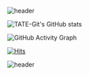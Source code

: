 ![header](https://capsule-render.vercel.app/api?type=waving&color=timeGradient&height=170&section=header&text=TATE_LOG&fontSize=50&animation=twinkling )

![TATE-Git's GitHub stats](https://github-readme-stats.vercel.app/api?username=TATE-Git&show_icons=true&theme=radical)

![GitHub Activity Graph](https://activity-graph.herokuapp.com/graph?username=TATE-Git&color=ffffff)

[![Hits](https://hits.seeyoufarm.com/api/count/incr/badge.svg?url=https%3A%2F%2Fgithub.com%2FTATE-Git&count_bg=%23BDBEBC&title_bg=%23555555&icon=&icon_color=%23FBEC00&title=hits&edge_flat=true)](https://hits.seeyoufarm.com)

![header](https://capsule-render.vercel.app/api?type=waving&color=timeGradient&height=170&section=footer&text=&&fontSize=50&animation=twinkling )


<!--
**TATE-Git/TATE-Git** is a ✨ _special_ ✨ repository because its `README.md` (this file) appears on your GitHub profile.

Here are some ideas to get you started:

- 🔭 I’m currently working on ...
- 🌱 I’m currently learning ...
- 👯 I’m looking to collaborate on ...
- 🤔 I’m looking for help with ...
- 💬 Ask me about ...
- 📫 How to reach me: ...
- 😄 Pronouns: ...
- ⚡ Fun fact: ...
-->
